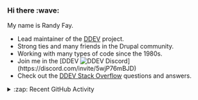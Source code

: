 
<h3>Hi there :wave:</h3>

My name is Randy Fay.

- Lead maintainer of the [DDEV](https://github.com/ddev/ddev) project.
- Strong ties and many friends in the Drupal community.
- Working with many types of code since the 1980s.
- Join me in the [DDEV ![DDEV Discord](https://img.shields.io/discord/664580571770388500?color=7289da&label=discord&logo=discord&logoColor=white_)](https://discord.com/invite/5wjP76mBJD)
- Check out the [DDEV Stack Overflow](https://stackoverflow.com/tags/ddev) questions and answers.

<details>
  <summary>:zap: Recent GitHub Activity</summary>

<!--RECENT_ACTIVITY:start-->
1. 💬 Commented on [#35](https://github.com/ddev/github-action-add-on-test/pull/35#issuecomment-2408722148) in [ddev/github-action-add-on-test](https://github.com/ddev/github-action-add-on-test)<br>
2. 💬 Commented on [#6401](https://github.com/ddev/ddev/issues/6401#issuecomment-2408633395) in [ddev/ddev](https://github.com/ddev/ddev)<br>
3. 💪 Opened PR [#6612](https://github.com/ddev/ddev/pull/6612) in [ddev/ddev](https://github.com/ddev/ddev)<br>
4. 💪 Opened PR [#6611](https://github.com/ddev/ddev/pull/6611) in [ddev/ddev](https://github.com/ddev/ddev)<br>
5. 🎉 Merged PR [#259](https://github.com/ddev/ddev.com/pull/259) in [ddev/ddev.com](https://github.com/ddev/ddev.com)<br>
6. 💪 Opened PR [#6610](https://github.com/ddev/ddev/pull/6610) in [ddev/ddev](https://github.com/ddev/ddev)<br>
7. 💪 Opened PR [#259](https://github.com/ddev/ddev.com/pull/259) in [ddev/ddev.com](https://github.com/ddev/ddev.com)<br>
8. 🎉 Merged PR [#258](https://github.com/ddev/ddev.com/pull/258) in [ddev/ddev.com](https://github.com/ddev/ddev.com)<br>
9. 💪 Opened PR [#258](https://github.com/ddev/ddev.com/pull/258) in [ddev/ddev.com](https://github.com/ddev/ddev.com)<br>
10. 🔱 Forked [rfay/ddev-ibexa-cloud](undefined) from [ddev/ddev-ibexa-cloud](https://github.com/ddev/ddev-ibexa-cloud)<br>
11. 💬 Commented on [#6534](https://github.com/ddev/ddev/issues/6534#issuecomment-2407795037) in [ddev/ddev](https://github.com/ddev/ddev)<br>
12. 💬 Commented on [#36](https://github.com/ddev/github-action-add-on-test/issues/36#issuecomment-2407789300) in [ddev/github-action-add-on-test](https://github.com/ddev/github-action-add-on-test)<br>
13. 💬 Commented on [#36](https://github.com/ddev/github-action-add-on-test/issues/36#issuecomment-2407776159) in [ddev/github-action-add-on-test](https://github.com/ddev/github-action-add-on-test)<br>
14. 💬 Commented on [#2](https://github.com/ddev/ddev-ibexa-cloud/issues/2#issuecomment-2407772256) in [ddev/ddev-ibexa-cloud](https://github.com/ddev/ddev-ibexa-cloud)<br>
15. ✔️ Closed issue [#2](https://github.com/ddev/ddev-ibexa-cloud/issues/2) in [ddev/ddev-ibexa-cloud](https://github.com/ddev/ddev-ibexa-cloud)<br>
16. ✌️ Released [v0.0.5: First release in ddev org](https://github.com/ddev/ddev-ibexa-cloud/releases/tag/v0.0.5) in [ddev/ddev-ibexa-cloud](https://github.com/ddev/ddev-ibexa-cloud)<br>
17. 💬 Commented on [#3](https://github.com/rfay/ddev-ibexa-cloud/issues/3#issuecomment-2407744711) in [rfay/ddev-ibexa-cloud](https://github.com/rfay/ddev-ibexa-cloud)<br>
18. ✔️ Closed issue [#3](https://github.com/rfay/ddev-ibexa-cloud/issues/3) in [rfay/ddev-ibexa-cloud](https://github.com/rfay/ddev-ibexa-cloud)<br>
19. 💬 Commented on [#36](https://github.com/ddev/github-action-add-on-test/issues/36#issuecomment-2407741547) in [ddev/github-action-add-on-test](https://github.com/ddev/github-action-add-on-test)<br>
20. 💬 Commented on [#1](https://github.com/rfay/ddev-ibexa-cloud/issues/1#issuecomment-2407704385) in [rfay/ddev-ibexa-cloud](https://github.com/rfay/ddev-ibexa-cloud)<br>
<!--RECENT_ACTIVITY:end-->
      srcset="https://github-readme-stats.vercel.app/api?username=rfay&show_icons=true&count_private=true&include_all_commits=true&hide_border=true&theme=tokyonight"
      media="(prefers-color-scheme: dark)"
    />
    <source
      srcset="https://github-readme-stats.vercel.app/api?username=rfay&show_icons=true&count_private=true&include_all_commits=true&hide_border=true"
      media="(prefers-color-scheme: light), (prefers-color-scheme: no-preference)"
    />
    <img src="https://github-readme-stats.vercel.app/api?username=rfay&show_icons=true&count_private=true&include_all_commits=true&hide_border=true" />
  </picture>

</details>
